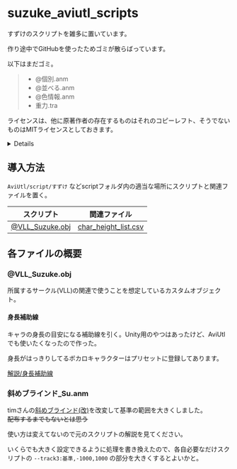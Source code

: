 # suzuke_aviutl_scripts
すずけのスクリプトを雑多に置いています。

作り途中でGitHubを使ったためゴミが散らばっています。

以下はまだゴミ。
> * @個別.anm
> * @並べる.anm
> * @色情報.anm
> * 重力.tra

ライセンスは、他に原著作者の存在するものはそれのコピーレフト、そうでないものはMITライセンスとしておきます。
<details>
  Copyright 2024 Suzuke
  
  Permission is hereby granted, free of charge, to any person obtaining a copy of this software and associated documentation files (the “Software”), to deal in the Software without restriction, including without limitation the rights to use, copy, modify, merge, publish, distribute, sublicense, and/or sell copies of the Software, and to permit persons to whom the Software is furnished to do so, subject to the following conditions:

The above copyright notice and this permission notice shall be included in all copies or substantial portions of the Software.

THE SOFTWARE IS PROVIDED “AS IS”, WITHOUT WARRANTY OF ANY KIND, EXPRESS OR IMPLIED, INCLUDING BUT NOT LIMITED TO THE WARRANTIES OF MERCHANTABILITY, FITNESS FOR A PARTICULAR PURPOSE AND NONINFRINGEMENT. IN NO EVENT SHALL THE AUTHORS OR COPYRIGHT HOLDERS BE LIABLE FOR ANY CLAIM, DAMAGES OR OTHER LIABILITY, WHETHER IN AN ACTION OF CONTRACT, TORT OR OTHERWISE, ARISING FROM, OUT OF OR IN CONNECTION WITH THE SOFTWARE OR THE USE OR OTHER DEALINGS IN THE SOFTWARE.</details>

## 導入方法
`AviUtl/script/すずけ` などscriptフォルダ内の適当な場所にスクリプトと関連ファイルを置く。

|スクリプト|関連ファイル|
|---|---|
|[@VLL_Suzuke.obj](https://github.com/Suzukeh/suzuke_aviutl_scripts/blob/main/%40VLL_Suzuke.obj)|[char_height_list.csv](https://github.com/Suzukeh/suzuke_aviutl_scripts/blob/main/char_height_list.csv)|

## 各ファイルの概要
### @VLL_Suzuke.obj
所属するサークル(VLL)の関連で使うことを想定しているカスタムオブジェクト。
#### 身長補助線
キャラの身長の目安になる補助線を引く。Unity用のやつはあったけど、AviUtlでも使いたくなったので作った。

身長がはっきりしてるボカロキャラクターはプリセットに登録してあります。

[解説/身長補助線](https://github.com/Suzukeh/suzuke_aviutl_scripts/tree/main/%E8%A7%A3%E8%AA%AC/%E8%BA%AB%E9%95%B7%E8%A3%9C%E5%8A%A9%E7%B7%9A)

### 斜めブラインド_Su.anm
timさんの[斜めブラインド(改)](https://www.nicovideo.jp/watch/sm17155254)を改変して基準の範囲を大きくしました。<br>~~配布するまでもないとは思う~~

使い方は変えてないので元のスクリプトの解説を見てください。

いくらでも大きく設定できるように処理を書き換えたので、各自必要なだけスクリプトの `--track3:基準,-1000,1000` の部分を大きくするとよいかと。
